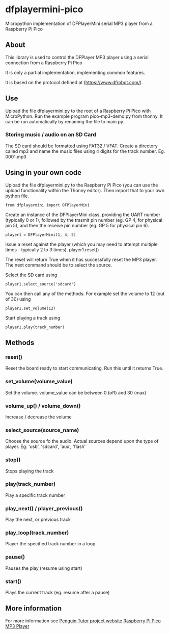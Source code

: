 # dfplayermini-pico
Micropython implementation of DFPlayerMini serial MP3 player from a Raspberry Pi Pico

## About

This library is used to control the DFPlayer MP3 player using a serial connection from a Raspberry Pi Pico

It is only a partial implementation, implementing common features. 

It is based on the protocol defined at (https://www.dfrobot.com/).

## Use

Upload the file dfplayermini.py to the root of a Raspberry Pi Pico with MicroPython. Run the example program pico-mp3-demo.py from thonny. It can be run automatically by renaming the file to main.py.

### Storing music / audio on an SD Card

The SD card should be formatted using FAT32 / VFAT. Create a directory called mp3 and name the music files using 4 digits for the track number. 
Eg. 0001.mp3

## Using in your own code

Upload the file dfplayermini.py to the Raspberry Pi Pico (you can use the upload functionality within the Thonny editor). Then import that to your own python file.

    from dfplayermini import DFPlayerMini
    
Create an instance of the DFPlayerMini class, providing the UART number (typically 0 or 1), followed by the trasmit pin number (eg. GP 4, for physical pin 5), and then the receive pin number (eg. GP 5 for physical pin 6).

    player1 = DFPlayerMini(1, 4, 5)
    
Issue a reset against the player (which you may need to attempt multiple times - typically 2 to 3 times).
    player1.reset()
    
The reset will return True when it has successfully reset the MP3 player. The next command should be to select the source.
    
Select the SD card using
    
    player1.select_source('sdcard')


You can then call any of the methods. For example set the volume to 12 (out of 30) using

    player1.set_volume(12)
    
    
Start playing a track using

    player1.play(track_number)

    
## Methods

### reset()

Reset the board ready to start communicating. Run this until it returns True.

### set_volume(volume_value)

Set the volume. volume_value can be between 0 (off) and 30 (max)

### volume_up() / volume_down()

Increase / decrease the volume

### select_source(source_name)

Choose the source fo the audio.
Actual sources depend upon the type of player.
Eg. 'usb', 'sdcard', 'aux', 'flash'

### stop()

Stops playing the track

### play(track_number)

Play a specific track number

### play_next() / player_previous()

Play the next, or previous track

### play_loop(track_number)

Player the specified track number in a loop

### pause()

Pauses the play (resume using start)

### start()

Plays the current track (eg. resume after a pause)


## More information

For more information see [Penguin Tutor project website Raspberry Pi Pico MP3 Player](https://www.penguintutor.com/projects/pico-mp3player)